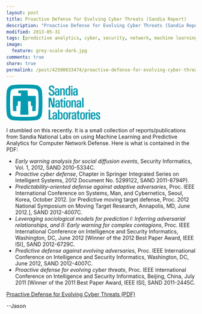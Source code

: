 ```yaml
---
layout: post
title: Proactive Defense for Evolving Cyber Threats (Sandia Report)
description: "Proactive Defense for Evolving Cyber Threats (Sandia Report)"
modified: 2013-05-31
tags: [predictive analytics, cyber, security, network, machine learning]
image:
  feature: grey-scale-dark.jpg
comments: true
share: true
permalink: /post/42500033474/proactive-defense-for-evolving-cyber-threats-sandia
---
```


![](/images/sandia.png)

I stumbled on this recently.  It is a small collection of reports/publications from Sandia National Labs on using Machine Learning and Predictive Analytics for Computer Network Defense.  Here is what is contained in the PDF:

 - *Early warning analysis for social diffusion events*, Security Informatics, Vol. 1, 2012, SAND 2010-5334C.  
 - *Proactive cyber defense*, Chapter in Springer Integrated Series on Intelligent Systems, 2012 Document No. 5299122, SAND 2011-8794P).  
 - *Predictability-oriented defense against adaptive adversaries*, Proc. IEEE International Conference on Systems, Man, and Cybernetics, Seoul, Korea, October 2012. [or Predictive moving target defense, Proc. 2012 National Symposium on Moving Target Research, Annapolis, MD, June 2012.], SAND 2012-4007C.  
 - *Leveraging sociological models for prediction I: Inferring adversarial relationships, and II: Early warning for complex contagions*, Proc. IEEE International Conference on Intelligence and Security Informatics, Washington, DC, June 2012 [Winner of the 2012 Best Paper Award, IEEE ISI], SAND 2012-6729C.  
 - *Predictive defense against evolving adversaries*, Proc. IEEE International Conference on Intelligence and Security Informatics, Washington, DC, June 2012, SAND 2012-4007C. 
 - *Proactive defense for evolving cyber threats*, Proc. IEEE International Conference on Intelligence and Security Informatics, Beijing, China, July 2011 [Winner of the 2011 Best Paper Award, IEEE ISI], SAND 2011-2445C. 

[Proactive Defense for Evolving Cyber  Threats (PDF)](http://www.fas.org/irp/eprint/proactive.pdf)

--Jason
